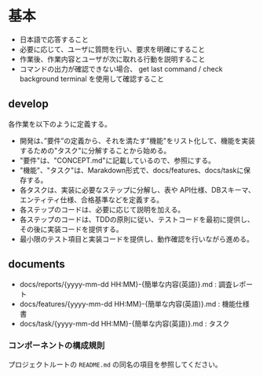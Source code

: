 # 基本
- 日本語で応答すること
- 必要に応じて、ユーザに質問を行い、要求を明確にすること
- 作業後、作業内容とユーザが次に取れる行動を説明すること
- コマンドの出力が確認できない場合、 get last command / check background terminal を使用して確認すること

## develop
各作業を以下のように定義する。
- 開発は、”要件”の定義から、それを満たす"機能"をリスト化して、機能を実装するための"タスク"に分解することから始める。
- "要件"は、"CONCEPT.md"に記載しているので、参照にする。
- "機能"、"タスク"は、Marakdown形式で、docs/features、docs/taskに保存する。
- 各タスクは、実装に必要なステップに分解し、表や API仕様、DBスキーマ、エンティティ仕様、合格基準などを定義する。
- 各ステップのコードは、必要に応じて説明を加える。
- 各ステップのコードは、TDDの原則に従い、テストコードを最初に提供し、その後に実装コードを提供する。
- 最小限のテスト項目と実装コードを提供し、動作確認を行いながら進める。

## documents
- docs/reports/{yyyy-mm-dd HH:MM}-{簡単な内容(英語)}.md : 調査レポート
- docs/features/{yyyy-mm-dd HH:MM}-{簡単な内容(英語)}.md : 機能仕様書
- docs/task/{yyyy-mm-dd HH:MM}-{簡単な内容(英語)}.md : タスク

### コンポーネントの構成規則

プロジェクトルートの `README.md` の同名の項目を参照してください。
